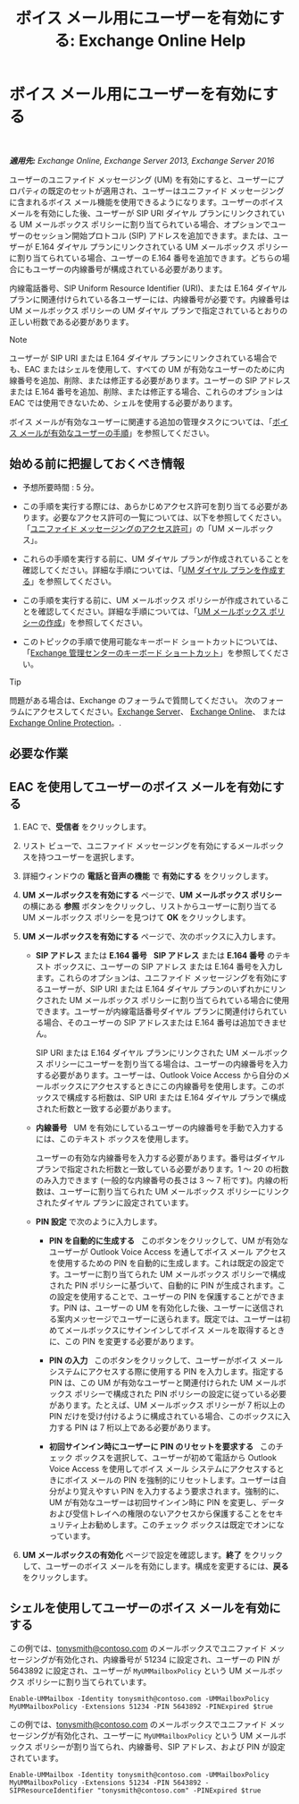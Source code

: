 ﻿---
title: 'ボイス メール用にユーザーを有効にする: Exchange Online Help'
TOCTitle: ボイス メール用にユーザーを有効にする
ms:assetid: ad027767-5e14-4cb1-9f8a-0791d9188db5
ms:mtpsurl: https://technet.microsoft.com/ja-jp/library/Bb124147(v=EXCHG.150)
ms:contentKeyID: 49896412
ms.date: 05/22/2018
mtps_version: v=EXCHG.150
f1_keywords:
- Microsoft.Exchange.Management.SnapIn.Esm.Recipients.EnableUnifiedMessagingWizardForm.EnableUnifiedMessagingWizardPage
ms.translationtype: HT
---

# ボイス メール用にユーザーを有効にする

 

_**適用先:** Exchange Online, Exchange Server 2013, Exchange Server 2016_

ユーザーのユニファイド メッセージング (UM) を有効にすると、ユーザーにプロパティの既定のセットが適用され、ユーザーはユニファイド メッセージングに含まれるボイス メール機能を使用できるようになります。ユーザーのボイス メールを有効にした後、ユーザーが SIP URI ダイヤル プランにリンクされている UM メールボックス ポリシーに割り当てられている場合、オプションでユーザーのセッション開始プロトコル (SIP) アドレスを追加できます。または、ユーザーが E.164 ダイヤル プランにリンクされている UM メールボックス ポリシーに割り当てられている場合、ユーザーの E.164 番号を追加できます。どちらの場合にもユーザーの内線番号が構成されている必要があります。

内線電話番号、SIP Uniform Resource Identifier (URI)、または E.164 ダイヤル プランに関連付けられている各ユーザーには、内線番号が必要です。内線番号は UM メールボックス ポリシーの UM ダイヤル プランで指定されているとおりの正しい桁数である必要があります。


> [!NOTE]
> ユーザーが SIP URI または E.164 ダイヤル プランにリンクされている場合でも、EAC またはシェルを使用して、すべての UM が有効なユーザーのために内線番号を追加、削除、または修正する必要があります。ユーザーの SIP アドレスまたは E.164 番号を追加、削除、または修正する場合、これらのオプションは EAC では使用できないため、シェルを使用する必要があります。



ボイス メールが有効なユーザーに関連する追加の管理タスクについては、「[ボイス メールが有効なユーザーの手順](voice-mail-enabled-user-procedures-exchange-2013-help.md)」を参照してください。

## 始める前に把握しておくべき情報

  - 予想所要時間 : 5 分。

  - この手順を実行する際には、あらかじめアクセス許可を割り当てる必要があります。必要なアクセス許可の一覧については、以下を参照してください。「[ユニファイド メッセージングのアクセス許可](unified-messaging-permissions-exchange-2013-help.md)」の「UM メールボックス」。

  - これらの手順を実行する前に、UM ダイヤル プランが作成されていることを確認してください。詳細な手順については、「[UM ダイヤル プランを作成する](create-a-um-dial-plan-exchange-2013-help.md)」を参照してください。

  - この手順を実行する前に、UM メールボックス ポリシーが作成されていることを確認してください。詳細な手順については、「[UM メールボックス ポリシーの作成](create-a-um-mailbox-policy-exchange-2013-help.md)」を参照してください。

  - このトピックの手順で使用可能なキーボード ショートカットについては、「[Exchange 管理センターのキーボード ショートカット](keyboard-shortcuts-in-the-exchange-admin-center-exchange-online-protection-help.md)」を参照してください。


> [!TIP]
> 問題がある場合は、Exchange のフォーラムで質問してください。 次のフォーラムにアクセスしてください。<A href="https://go.microsoft.com/fwlink/p/?linkid=60612">Exchange Server</A>、 <A href="https://go.microsoft.com/fwlink/p/?linkid=267542">Exchange Online</A>、 または <A href="https://go.microsoft.com/fwlink/p/?linkid=285351">Exchange Online Protection</A>。.



## 必要な作業

## EAC を使用してユーザーのボイス メールを有効にする

1.  EAC で、<strong>受信者</strong> をクリックします。

2.  リスト ビューで、ユニファイド メッセージングを有効にするメールボックスを持つユーザーを選択します。

3.  詳細ウィンドウの <strong>電話と音声の機能</strong> で <strong>有効にする</strong> をクリックします。

4.  <strong>UM メールボックスを有効にする</strong> ページで、<strong>UM メールボックス ポリシー</strong> の横にある <strong>参照</strong> ボタンをクリックし、リストからユーザーに割り当てる UM メールボックス ポリシーを見つけて <strong>OK</strong> をクリックします。

5.  <strong>UM メールボックスを有効にする</strong> ページで、次のボックスに入力します。
    
      - <strong>SIP アドレス</strong> または <strong>E.164 番号</strong>   <strong>SIP アドレス</strong> または <strong>E.164 番号</strong> のテキスト ボックスに、ユーザーの SIP アドレス または E.164 番号を入力します。これらのオプションは、ユニファイド メッセージングを有効にするユーザーが、SIP URI または E.164 ダイヤル プランのいずれかにリンクされた UM メールボックス ポリシーに割り当てられている場合に使用できます。ユーザーが内線電話番号ダイヤル プランに関連付けられている場合、そのユーザーの SIP アドレスまたは E.164 番号は追加できません。
        
        SIP URI または E.164 ダイヤル プランにリンクされた UM メールボックス ポリシーにユーザーを割り当てる場合は、ユーザーの内線番号を入力する必要があります。ユーザーは、Outlook Voice Access から自分のメールボックスにアクセスするときにこの内線番号を使用します。このボックスで構成する桁数は、SIP URI または E.164 ダイヤル プランで構成された桁数と一致する必要があります。
    
      - <strong>内線番号</strong>   UM を有効にしているユーザーの内線番号を手動で入力するには、このテキスト ボックスを使用します。
        
        ユーザーの有効な内線番号を入力する必要があります。番号はダイヤル プランで指定された桁数と一致している必要があります。1 ～ 20 の桁数のみ入力できます (一般的な内線番号の長さは 3 ～ 7 桁です)。内線の桁数は、ユーザーに割り当てられた UM メールボックス ポリシーにリンクされたダイヤル プランに設定されています。
    
      - <strong>PIN 設定</strong> で次のように入力します。
        
          - <strong>PIN を自動的に生成する</strong>   このボタンをクリックして、UM が有効なユーザーが Outlook Voice Access を通してボイス メール アクセスを使用するための PIN を自動的に生成します。これは既定の設定です。ユーザーに割り当てられた UM メールボックス ポリシーで構成された PIN ポリシーに基づいて、自動的に PIN が生成されます。この設定を使用することで、ユーザーの PIN を保護することができます。PIN は、ユーザーの UM を有効化した後、ユーザーに送信される案内メッセージでユーザーに送られます。既定では、ユーザーは初めてメールボックスにサインインしてボイス メールを取得するときに、この PIN を変更する必要があります。
        
          - <strong>PIN の入力</strong>   このボタンをクリックして、ユーザーがボイス メール システムにアクセスする際に使用する PIN を入力します。指定する PIN は、この UM が有効なユーザーと関連付けられた UM メールボックス ポリシーで構成された PIN ポリシーの設定に従っている必要があります。たとえば、UM メールボックス ポリシーが 7 桁以上の PIN だけを受け付けるように構成されている場合、このボックスに入力する PIN は 7 桁以上である必要があります。
        
          - <strong>初回サインイン時にユーザーに PIN のリセットを要求する</strong>   このチェック ボックスを選択して、ユーザーが初めて電話から Outlook Voice Access を使用してボイス メール システムにアクセスするときにボイス メールの PIN を強制的にリセットします。ユーザーは自分がより覚えやすい PIN を入力するよう要求されます。強制的に、UM が有効なユーザーは初回サインイン時に PIN を変更し、データおよび受信トレイへの権限のないアクセスから保護することをセキュリティ上お勧めします。このチェック ボックスは既定でオンになっています。

6.  <strong>UM メールボックスの有効化</strong> ページで設定を確認します。<strong>終了</strong> をクリックして、ユーザーのボイス メールを有効にします。構成を変更するには、<strong>戻る</strong> をクリックします。

## シェルを使用してユーザーのボイス メールを有効にする

この例では、tonysmith@contoso.com のメールボックスでユニファイド メッセージングが有効化され、内線番号が 51234 に設定され、ユーザーの PIN が 5643892 に設定され、ユーザーが `MyUMMailboxPolicy` という UM メールボックス ポリシーに割り当てられています。

    Enable-UMMailbox -Identity tonysmith@contoso.com -UMMailboxPolicy MyUMMailboxPolicy -Extensions 51234 -PIN 5643892 -PINExpired $true

この例では、tonysmith@contoso.com のメールボックスでユニファイド メッセージングが有効化され、ユーザーに `MyUMMailboxPolicy` という UM メールボックス ポリシーが割り当てられ、内線番号、SIP アドレス、および PIN が設定されています。

    Enable-UMMailbox -Identity tonysmith@contoso.com -UMMailboxPolicy MyUMMailboxPolicy -Extensions 51234 -PIN 5643892 -SIPResourceIdentifier "tonysmith@contoso.com" -PINExpired $true

